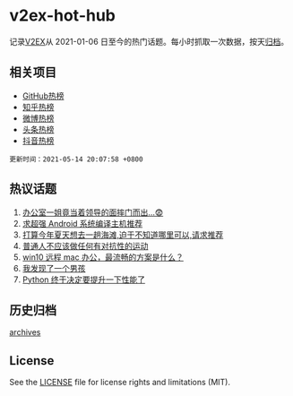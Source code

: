 # v2ex-hot-hub

 记录[V2EX](https://www.v2ex.com/)从 2021-01-06 日至今的热门话题。每小时抓取一次数据，按天[归档](archives)。
 
 ## 相关项目

- [GitHub热榜](https://github.com/snaildev/github-hot-hub)
- [知乎热榜](https://github.com/snaildev/zhihu-hot-hub)
- [微博热榜](https://github.com/snaildev/weibo-hot-hub)
- [头条热榜](https://github.com/snaildev/toutiao-hot-hub)
- [抖音热榜](https://github.com/snaildev/douyin-hot-hub)


 `更新时间：2021-05-14 20:07:58 +0800`

## 热议话题

1. [办公室一姐竟当着领导的面摔门而出...😨](https://www.v2ex.com/t/776840)
1. [求超强 Android 系统编译主机推荐](https://www.v2ex.com/t/776838)
1. [打算今年夏天想去一趟海滩,迫于不知道哪里可以,请求推荐](https://www.v2ex.com/t/776866)
1. [普通人不应该做任何有对抗性的运动](https://www.v2ex.com/t/776818)
1. [win10 远程 mac 办公，最流畅的方案是什么？](https://www.v2ex.com/t/776825)
1. [我发现了一个男孩](https://www.v2ex.com/t/776827)
1. [Python 终于决定要提升一下性能了](https://www.v2ex.com/t/776893)

## 历史归档

[archives](archives)

## License

See the [LICENSE](LICENSE) file for license rights and limitations (MIT).
